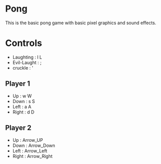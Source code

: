 # Pong

This is the basic pong game with basic pixel graphics and sound effects.

# Controls
 
 - Laughting    : l L
 - Evil-Laught  : ;
 - cruckle      : '

 ## Player 1
 - Up    : w W
 - Down  : s S
 - Left  : a A
 - Right : d D

 ## Player 2
 - Up     : Arrow_UP
 - Down   : Arrow_Down
 - Left   : Arrow_Left
 - Right  : Arrow_Right

